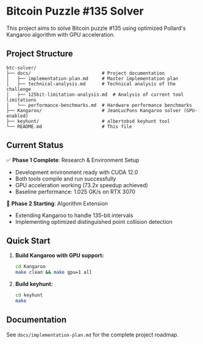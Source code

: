 # Bitcoin Puzzle #135 Solver

This project aims to solve Bitcoin puzzle #135 using optimized Pollard's Kangaroo algorithm with GPU acceleration.

## Project Structure

```
btc-solver/
├── docs/                          # Project documentation
│   ├── implementation-plan.md     # Master implementation plan
│   ├── technical-analysis.md      # Technical analysis of the challenge
│   ├── 125bit-limitation-analysis.md  # Analysis of current tool limitations
│   └── performance-benchmarks.md  # Hardware performance benchmarks
├── Kangaroo/                      # JeanLucPons Kangaroo solver (GPU-enabled)
├── keyhunt/                       # albertobsd keyhunt tool
└── README.md                      # This file
```

## Current Status

✅ **Phase 1 Complete**: Research & Environment Setup
- Development environment ready with CUDA 12.0
- Both tools compile and run successfully
- GPU acceleration working (73.2x speedup achieved)
- Baseline performance: 1.025 GK/s on RTX 3070

🔄 **Phase 2 Starting**: Algorithm Extension
- Extending Kangaroo to handle 135-bit intervals
- Implementing optimized distinguished point collision detection

## Quick Start

1. **Build Kangaroo with GPU support:**
   ```bash
   cd Kangaroo
   make clean && make gpu=1 all
   ```

2. **Build keyhunt:**
   ```bash
   cd keyhunt
   make
   ```

## Documentation

See `docs/implementation-plan.md` for the complete project roadmap.